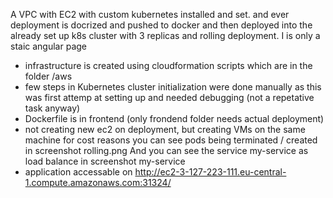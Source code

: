 A VPC with EC2 with custom kubernetes installed and set.
and ever deployment is docrized and pushed to docker and 
then deployed into the already set up k8s cluster with 3
replicas and rolling deployment. I is only a staic angular page

- infrastructure is created using cloudformation scripts
 which are in the folder /aws
- few steps in   Kubernetes cluster initialization were done 
manually as this was first attemp at setting up and needed debugging (not a repetative task anyway)
- Dockerfile is in frontend (only frondend folder needs actual deployment)
- not creating new ec2 on deployment, but creating VMs on the same machine for cost reasons
 you can see pods being terminated / created in screenshot rolling.png
 And you can see the service my-service as load balance in screenshot my-service
- application accessable on 
http://ec2-3-127-223-111.eu-central-1.compute.amazonaws.com:31324/

